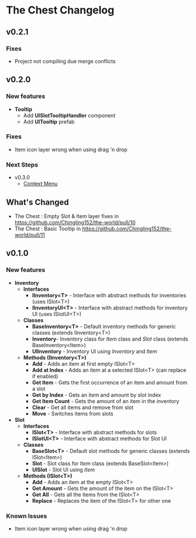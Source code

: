 # The Chest Changelog

## v0.2.1
### Fixes
  * Project not compiling due merge conflicts

## v0.2.0
### New features
  * **Tooltip**
    * Add **UISlotTooltipHandler** component
    * Add **UITooltip** prefab
### Fixes
  * Item icon layer wrong when using drag 'n drop
### Next Steps
  * v0.3.0
    * [Context Menu](https://github.com/Chingling152/the-world/issues/8)
## What's Changed
* The Chest : Empty Slot & Item layer fixes in https://github.com/Chingling152/the-world/pull/10
* The Chest : Basic Tooltip in https://github.com/Chingling152/the-world/pull/11

## v0.1.0
### New features
  * **Inventory**
    * **Interfaces**
       * **IInventory\<T>**  - Interface with abstract methods for inventories (uses ISlot\<T>)
       * **IInventoryUI\<T>** - Interface with abstract methods for inventory UI (uses ISlotUI\<T>)
    * **Classes**
       * **BaseInventory\<T>** - Default inventory methods for generic classes (extends IInventory\<T>)
       * **Inventory**-  Inventory class for _Item_ class and _Slot_ class (extends BaseInventory\<Item>)
      * **UIInventory** - Inventory UI using _Inventory_ and _Item_
    * **Methods (IInventory\<T>)**
      * **Add** - Adds an item at first empty ISlot\<T>
      * **Add at Index** - Adds an item at a selected ISlot\<T> (can replace if enabled)
      * **Get Item** - Gets the first occurrence of an item and amount from a slot
      * **Get by Index** - Gets an item and amount by slot index 
      * **Get Item Count** - Gets the amount of an item in the inventory
      * **Clear** - Get all items and remove from slot
      * **Move** - Switches items from slots
  * **Slot**
    * **Interfaces**
       * **ISlot\<T>** -  Interface with abstract methods for slots 
       * **ISlotUI\<T>** -  Interface with abstract methods for Slot UI 
    * **Classes**
       * **BaseSlot\<T>** - Default slot methods for generic classes  (extends ISlot\<Item>)
       * **Slot** - Slot class for _Item_ class (extends BaseSlot\<Item>)
       * **UISlot** - Slot UI using  _Item_ 
    * **Methods (ISlot\<T>)**
      * **Add** - Adds an item at the empty ISlot\<T> 
      * **Get Amount** - Gets the amount of the item on the ISlot\<T> 
      * **Get All** - Gets all the items from the ISlot\<T> 
      * **Replace** - Replaces the item of the ISlot\<T> for other one

### Known Issues
* Item icon layer wrong when using drag 'n drop